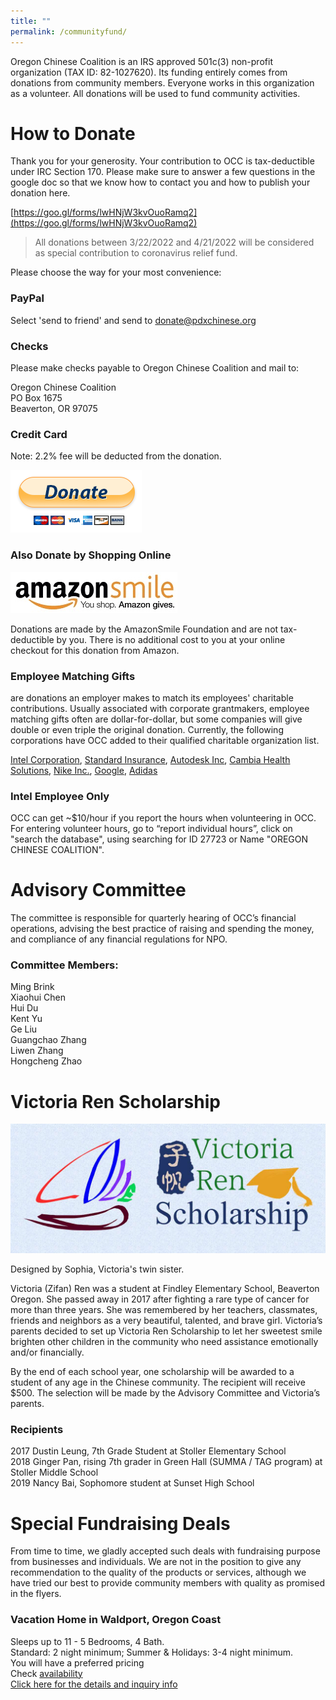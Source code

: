 ```yaml
---
title: ""
permalink: /communityfund/
---
```

Oregon Chinese Coalition is an IRS approved 501c(3) non-profit organization (TAX ID: 82-1027620). Its funding entirely comes from donations from community members. Everyone works in this organization as a volunteer. All donations will be used to fund community activities.

# How to Donate

Thank you for your generosity. Your contribution to OCC is tax-deductible under IRC Section 170. Please make sure to answer a few questions in the google doc so that we know how to contact you and how to publish your donation here.

[https://goo.gl/forms/lwHNjW3kvOuoRamq2](https://goo.gl/forms/lwHNjW3kvOuoRamq2)

> All donations between 3/22/2022 and 4/21/2022 will be considered as special contribution to coronavirus relief fund.

Please choose the way for your most convenience:

### PayPal

Select 'send to friend' and send to donate@pdxchinese.org

### Checks

Please make checks payable to Oregon Chinese Coalition and mail to:

Oregon Chinese Coalition  
PO Box 1675  
Beaverton, OR 97075  

### Credit Card

Note: 2.2% fee will be deducted from the donation.

[![paypal](/assets/images/activities/paypal3.png)](https://www.paypal.com/cgi-bin/webscr?cmd=_s-xclick&hosted_button_id=GWHJ99U9AEFFN)

### Also Donate by Shopping Online

[![amazonsmile](/assets/images/activities/amazonsmile6.jpg)](https://smile.amazon.com/ch/82-1027620)

Donations are made by the AmazonSmile Foundation and are not tax-deductible by you. There is no additional cost to you at your online checkout for this donation from Amazon.

### Employee Matching Gifts

are donations an employer makes to match its employees' charitable contributions. Usually associated with corporate grantmakers, employee matching gifts often are dollar-for-dollar, but some companies will give double or even triple the original donation. Currently, the following corporations have OCC added to their qualified charitable organization list.

[Intel Corporation](https://intel.benevity.org/user/login), [Standard Insurance](https://thestandard.yourcause.com/home#/givingcampaign), [Autodesk Inc](https://doublethedonation.com/matching-gifts/autodesk-inc), [Cambia Health Solutions](https://cambiagives.benevity.org), [Nike Inc.](https://nike.benevity.org/user/login), [Google](https://google.benevity.org/user/login), [Adidas](https://adidas.benevity.org/user/login)

### Intel Employee Only

 OCC can get ~$10/hour if you report the hours when volunteering in OCC. For entering volunteer hours, go to “report individual hours”,  click on "search the database", using searching for ID 27723 or Name "OREGON CHINESE COALITION".

# Advisory Committee

The committee is responsible for quarterly hearing of OCC’s financial operations, advising the best practice of raising and spending the money, and compliance of any financial regulations for NPO.

### Committee Members:

Ming Brink  
Xiaohui Chen  
Hui Du  
Kent Yu  
Ge Liu  
Guangchao Zhang  
Liwen Zhang  
Hongcheng Zhao  

# Victoria Ren Scholarship

<p><img src="/assets/images/activities/victoria_scholarship.jpg"></p>
Designed by Sophia, Victoria's twin sister.

Victoria (Zifan) Ren was a student at Findley Elementary School, Beaverton Oregon. She passed away in 2017 after fighting a rare type of cancer for more than three years. She was remembered by her teachers, classmates, friends and neighbors as a very beautiful, talented, and brave girl. Victoria’s parents decided to set up Victoria Ren Scholarship to let her sweetest smile brighten other children in the community who need assistance emotionally and/or financially.

By the end of each school year, one scholarship will be awarded to a student of any age in the Chinese community. The recipient will receive $500. The selection will be made by the Advisory Committee and Victoria’s parents.

### Recipients

2017 Dustin Leung, 7th Grade Student at Stoller Elementary School<br/>
2018 Ginger Pan, rising 7th grader in Green Hall (SUMMA / TAG program) at Stoller Middle School<br/>
2019 Nancy Bai, Sophomore student at Sunset High School

# Special Fundraising Deals

From time to time, we gladly accepted such deals with fundraising purpose from businesses and individuals. We are not in the position to give any recommendation to the quality of the products or services, although we have tried our best to provide community members with quality as promised in the flyers.

### Vacation Home in Waldport, Oregon Coast

Sleeps up to 11 - 5 Bedrooms, 4 Bath.  
Standard: 2 night minimum; Summer & Holidays: 3-4 night minimum.  
You will have a preferred pricing  
Check [availability](https://sweethomesrentals.com/property/paradise-court?checkin=&checkout=&num_guests=2)  
[Click here for the details and inquiry info](https://docs.google.com/forms/d/e/1FAIpQLSe6O1vz82OydnkZjX2zPweaGWW1eb-O0fKW0hC06WWhn0LLuA/viewform?usp=sf_link)  
